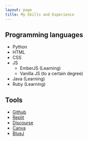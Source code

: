 ```yaml
---
layout: page
title: My Skills and Experience
---
```


## Programming languages
- Python
- HTML
- CSS
- JS
  - EmberJS (Learning)
  - Vanilla JS (to a certain degree)
- Java (Learning)
- Ruby (Learning)


## Tools
- [Github](https://github.com)
- [Replit](https://replit.com)
- [Discourse](https://discourse.org)
- [Canva](https://canva.com)
- [BlueJ](https://bluej.org)
